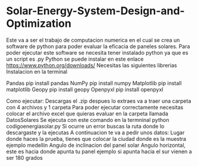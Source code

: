 # Solar-Energy-System-Design-and-Optimization
Este va a ser el trabajo de computacion numerica en el cual se crea un software de python para poder evaluar la eficacia de paneles solares.
Para poder ejecutar este software se necesita tener instalado python ya que es un script es .py
Python se puede instalar en este enlace https://www.python.org/downloads/
Necesitas las siguientes 
librerias                                 Instalacion en la terminal


Pandas	                                  pip install pandas
NumPy	                                  pip install numpy
Matplotlib	                              pip install matplotlib
Geopy	                                  pip install geopy
Openpyxl	                              pip install openpyxl

Como ejecutar: Descargas el .zip despues lo extraes va a traer una carpeta con 4 archivos y 1 carpeta
Para poder ejecutar correctamente necesitas colocar el archivo excel que quieras evaluar en la carpeta llamada
DatosSolares
Se ejecuta con este comando en la termninal python codigoenergiasolar.py
Si ocurre un error buscas la ruta donde lo descargaste y la ejecutas
A continuacion te va a pedir unos datos:
Lugar donde haces la prueba, tienes que colocar la ciudad donde es la muestra ejemplo medellin 
Angulo de inclinacion del panel solar
Angulo horizontal, este es hacia donde apunta tu panel ejemplo si apunta hacia el sur vienen a ser 180 grados 
